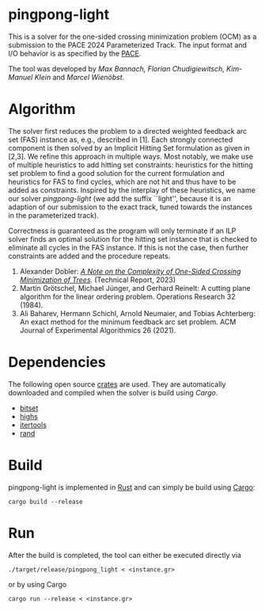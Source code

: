 # pingpong-light

This is a solver for the one-sided crossing minimization problem (OCM) as a submission to the PACE 2024 Parameterized Track. The input format and I/O behavior is as specified by the [PACE](https://pacechallenge.org/2024/).

The tool was developed by *Max Bannach, Florian Chudigiewitsch, Kim-Manuel Klein* and *Marcel Wienöbst*.

# Algorithm

The solver first reduces the problem to a directed weighted feedback arc set (FAS) instance as, e.g., described in [1]. Each strongly connected component is then solved by an Implicit Hitting Set formulation as given in [2,3]. We refine this approach in multiple ways. Most notably, we make use of multiple heuristics to add hitting set constraints: heuristics for the hitting set problem to find a good solution for the current formulation and heuristics for FAS to find cycles, which are not hit and thus have to be added as constraints. Inspired by the interplay of these heuristics, we name our solver *pingpong-light* (we add the suffix ``light'', because it is an adaption of our submission to the exact track, tuned towards the instances in the parameterized track). 

Correctness is guaranteed as the program will only terminate if an ILP solver finds an optimal solution for the hitting set instance that is checked to eliminate all cycles in the FAS instance. If this is not the case, then further constraints are added and the procedure repeats.

1. Alexander Dobler: *[A Note on the Complexity of One-Sided Crossing Minimization of Trees](https://arxiv.org/abs/2306.15339).* (Technical Report, 2023)
2. Martin Grötschel, Michael Jünger, and Gerhard Reinelt: A cutting plane algorithm for the linear ordering problem. Operations Research 32 (1984).
3. Ali Baharev, Hermann Schichl, Arnold Neumaier, and Tobias Achterberg: An exact method for the minimum feedback arc set problem. ACM Journal of Experimental Algorithmics 26 (2021).

# Dependencies
The following open source [crates](https://crates.io) are used. They are automatically downloaded and compiled when the solver is build using *Cargo*. 
- [bitset](https://crates.io/crates/bit-set)
- [highs](https://crates.io/crates/highs)
- [itertools](https://crates.io/crates/itertools)
- [rand](https://crates.io/crates/rand)

# Build
pingpong-light is implemented in [Rust](https://www.rust-lang.org) and can simply be build using [Cargo](https://doc.rust-lang.org/cargo/getting-started/installation.html):

```
cargo build --release
```

# Run
After the build is completed, the tool can either be executed directly via

```
./target/release/pingpong_light < <instance.gr>
```

or by using Cargo

```
cargo run --release < <instance.gr>
```
